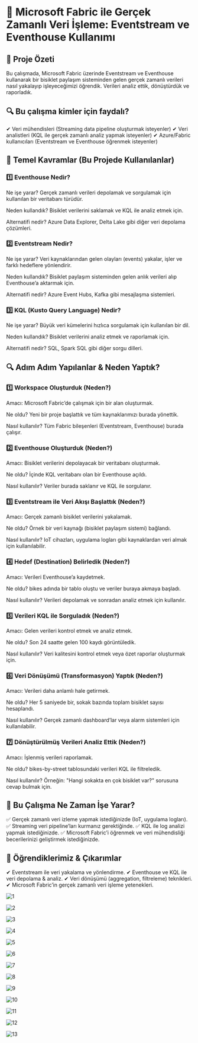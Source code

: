 # 🚀 Microsoft Fabric ile Gerçek Zamanlı Veri İşleme: Eventstream ve Eventhouse Kullanımı
## 📍 Proje Özeti

Bu çalışmada, Microsoft Fabric üzerinde Eventstream ve Eventhouse kullanarak bir bisiklet paylaşım sisteminden gelen gerçek zamanlı verileri nasıl yakalayıp işleyeceğimizi öğrendik. Verileri analiz ettik, dönüştürdük ve raporladık.

## 🔍 Bu çalışma kimler için faydalı?
✔ Veri mühendisleri (Streaming data pipeline oluşturmak isteyenler)
✔ Veri analistleri (KQL ile gerçek zamanlı analiz yapmak isteyenler)
✔ Azure/Fabric kullanıcıları (Eventstream ve Eventhouse öğrenmek isteyenler)

## 📌 Temel Kavramlar (Bu Projede Kullanılanlar)
### 1️⃣ Eventhouse Nedir?
Ne işe yarar? Gerçek zamanlı verileri depolamak ve sorgulamak için kullanılan bir veritabanı türüdür.

Neden kullandık? Bisiklet verilerini saklamak ve KQL ile analiz etmek için.

Alternatifi nedir? Azure Data Explorer, Delta Lake gibi diğer veri depolama çözümleri.

### 2️⃣ Eventstream Nedir?
Ne işe yarar? Veri kaynaklarından gelen olayları (events) yakalar, işler ve farklı hedeflere yönlendirir.

Neden kullandık? Bisiklet paylaşım sisteminden gelen anlık verileri alıp Eventhouse’a aktarmak için.

Alternatifi nedir? Azure Event Hubs, Kafka gibi mesajlaşma sistemleri.

### 3️⃣ KQL (Kusto Query Language) Nedir?
Ne işe yarar? Büyük veri kümelerini hızlıca sorgulamak için kullanılan bir dil.

Neden kullandık? Bisiklet verilerini analiz etmek ve raporlamak için.

Alternatifi nedir? SQL, Spark SQL gibi diğer sorgu dilleri.

## 🔍 Adım Adım Yapılanlar & Neden Yaptık?
### 1️⃣ Workspace Oluşturduk (Neden?)
Amacı: Microsoft Fabric’de çalışmak için bir alan oluşturmak.

Ne oldu? Yeni bir proje başlattık ve tüm kaynaklarımızı burada yönettik.

Nasıl kullanılır? Tüm Fabric bileşenleri (Eventstream, Eventhouse) burada çalışır.

### 2️⃣ Eventhouse Oluşturduk (Neden?)
Amacı: Bisiklet verilerini depolayacak bir veritabanı oluşturmak.

Ne oldu? İçinde KQL veritabanı olan bir Eventhouse açıldı.

Nasıl kullanılır? Veriler burada saklanır ve KQL ile sorgulanır.

### 3️⃣ Eventstream ile Veri Akışı Başlattık (Neden?)
Amacı: Gerçek zamanlı bisiklet verilerini yakalamak.

Ne oldu? Örnek bir veri kaynağı (bisiklet paylaşım sistemi) bağlandı.

Nasıl kullanılır? IoT cihazları, uygulama logları gibi kaynaklardan veri almak için kullanılabilir.

### 4️⃣ Hedef (Destination) Belirledik (Neden?)
Amacı: Verileri Eventhouse’a kaydetmek.

Ne oldu? bikes adında bir tablo oluştu ve veriler buraya akmaya başladı.

Nasıl kullanılır? Verileri depolamak ve sonradan analiz etmek için kullanılır.

### 5️⃣ Verileri KQL ile Sorguladık (Neden?)
Amacı: Gelen verileri kontrol etmek ve analiz etmek.

Ne oldu? Son 24 saatte gelen 100 kaydı görüntüledik.

Nasıl kullanılır? Veri kalitesini kontrol etmek veya özet raporlar oluşturmak için.

### 6️⃣ Veri Dönüşümü (Transformasyon) Yaptık (Neden?)
Amacı: Verileri daha anlamlı hale getirmek.

Ne oldu? Her 5 saniyede bir, sokak bazında toplam bisiklet sayısı hesaplandı.

Nasıl kullanılır? Gerçek zamanlı dashboard’lar veya alarm sistemleri için kullanılabilir.

### 7️⃣ Dönüştürülmüş Verileri Analiz Ettik (Neden?)
Amacı: İşlenmiş verileri raporlamak.

Ne oldu? bikes-by-street tablosundaki verileri KQL ile filtreledik.

Nasıl kullanılır? Örneğin: "Hangi sokakta en çok bisiklet var?" sorusuna cevap bulmak için.

## 📌 Bu Çalışma Ne Zaman İşe Yarar?
✅ Gerçek zamanlı veri izleme yapmak istediğinizde (IoT, uygulama logları).
✅ Streaming veri pipeline’ları kurmanız gerektiğinde.
✅ KQL ile log analizi yapmak istediğinizde.
✅ Microsoft Fabric’i öğrenmek ve veri mühendisliği becerilerinizi geliştirmek istediğinizde.

## 🚀 Öğrendiklerimiz & Çıkarımlar
✔ Eventstream ile veri yakalama ve yönlendirme.
✔ Eventhouse ve KQL ile veri depolama & analiz.
✔ Veri dönüşümü (aggregation, filtreleme) teknikleri.
✔ Microsoft Fabric’in gerçek zamanlı veri işleme yetenekleri.

![1](./images/1.png)

![2](./images/2.png)

![3](./images/3.png)

![4](./images/4.png)

![5](./images/5.png)

![6](./images/6.png)

![7](./images/7.png)

![8](./images/8.png)

![9](./images/9.png)

![10](./images/10.png)

![11](./images/11.png)

![12](./images/12.png)

![13](./images/13.png)